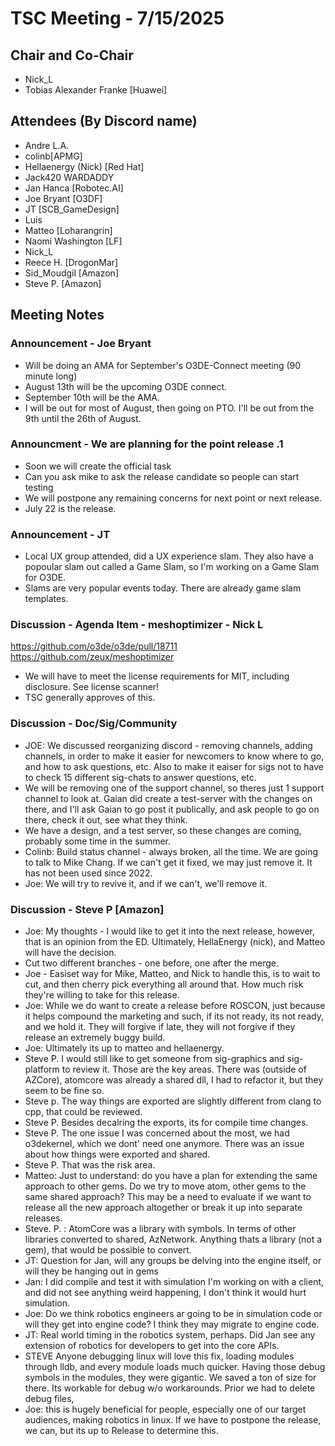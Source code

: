 # TSC Meeting - 7/15/2025

## Chair and Co-Chair
* Nick_L
* Tobias Alexander Franke [Huawei]

## Attendees (By Discord name)
* Andre L.A.
* colinb[APMG]
* Hellaenergy (Nick) [Red Hat]
* Jack420 WARDADDY
* Jan Hanca [Robotec.AI]
* Joe Bryant [O3DF]
* JT [SCB_GameDesign]
* Luis
* Matteo [Loharangrin]
* Naomi Washington [LF]
* Nick_L
* Reece H. [DrogonMar]
* Sid_Moudgil [Amazon]
* Steve P. [Amazon]

## Meeting Notes 

### Announcement - Joe Bryant
* Will be doing an AMA for September's O3DE-Connect meeting (90 minute long)
* August 13th will be the upcoming O3DE connect.
* September 10th will be the AMA.
* I will be out for most of August, then going on PTO.  I'll be out
  from the 9th until the 26th of August.

### Announcment - We are planning for the point release .1
* Soon we will create the official task
* Can you ask mike to ask the release candidate so people can start testing
* We will postpone any remaining concerns for next point or next release.
* July 22 is the release.

### Announcement - JT
* Local UX group attended, did a UX experience slam.  They also have a popoular
  slam out called a Game Slam, so I'm working on a Game Slam for O3DE.
* Slams are very popular events today.  There are already game slam templates.

### Discussion - Agenda Item - meshoptimizer - Nick L
https://github.com/o3de/o3de/pull/18711
https://github.com/zeux/meshoptimizer
* We will have to meet the license requirements for MIT, including disclosure.
  See license scanner!
* TSC generally approves of this.

### Discussion - Doc/Sig/Community
* JOE:  We discussed reorganizing discord - removing channels, adding channels,
  in order to make it easier for newcomers to know where to go, and how to ask
  questions, etc.  Also to make it eaiser for sigs not to have to check 15 different
  sig-chats to answer questions, etc.  
* We will be removing one of the support channel, so theres just 1 support channel
  to look at.  Gaian did create a test-server with the changes on there, and I'll
  ask Gaian to go post it publically, and ask people to go on there, check it out,
  see what they think. 
* We have a design, and a test server, so these changes are coming, probably some
  time in the summer.
* Colinb: Build status channel - always broken, all the time.  We are going to
  talk to Mike Chang.  If we can't get it fixed, we may just remove it.  It has
  not been used since 2022.  
* Joe:  We will try to revive it, and if we can't, we'll remove it.

### Discussion - Steve P [Amazon]
* Joe:  My thoughts - I would like to get it into the next release, however,
  that is an opinion from the ED.  Ultimately, HellaEnergy (nick), and Matteo
  will have the decision.
* Cut two different branches - one before, one after the merge.  
* Joe - Easiset way for Mike, Matteo, and Nick to handle this, is to wait to cut, and then cherry pick everything all around that.  How much risk they're willing to take for this release.
* Joe:  While we do want to create a release before ROSCON, just because it helps
  compound the marketing and such, if its not ready, its not ready, and we hold it.
  They will forgive if late, they will not forgive if they release an extremely
  buggy build.  
* Joe:  Ultimately its up to matteo and hellaenergy.
* Steve P.  I would still like to get someone from sig-graphics and sig-platform
  to review it.  Those are the key areas.  There was (outside of AZCore), atomcore
  was already a shared dll, I had to refactor it, but they seem to be fine so.
* Steve p.  The way things are exported are slightly different from clang to cpp,
  that could be reviewed.
* Steve P.  Besides decalring the exports, its for compile time changes.
* Steve P.  The one issue I was concerned about the most, we had o3dekernel, which
  we dont' need one anymore.  There was an issue about how things were exported
  and shared.
* Steve P.  That was the risk area.
* Matteo:  Just to understand:  do you have a plan for extending the same approach
  to other gems.  Do we try to move atom, other gems to the same shared approach?
  This may be a need to evaluate if we want to release all the new approach
  altogether or break it up into separate releases.
* Steve. P. : AtomCore was a library with symbols.  In terms of other libraries
  converted to shared, AzNetwork.  Anything thats a library (not a gem), that would
  be possible to convert.
* JT: Question for Jan, will any groups be delving into the engine itself, or will
  they be hanging out in gems
* Jan:  I did compile and test it with simulation I'm working on with a client, 
  and did not see anything weird happening, I don't think it would hurt simulation.
* Joe:  Do we think robotics engineers ar going to be in simulation code or will
  they get into engine code?   I think they may migrate to engine code.
* JT:  Real world timing in the robotics system, perhaps.  Did Jan see any
  extension of robotics for developers to get into the core APIs.  
* STEVE Anyone debugging linux will love this fix, loading modules through 
  lldb, and every  module loads much quicker.  Having those debug symbols in
  the modules, they were gigantic.  We saved a ton of size for there.  Its
  workable for debug w/o workarounds.  Prior we had to delete debug files,
* Joe: this is hugely beneficial for people, especially one of our target
  audiences, making robotics in linux.  If we have to postpone the release,
  we can, but its up to Release to determine this.
